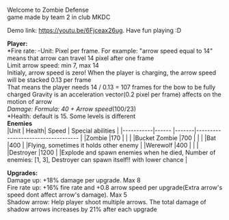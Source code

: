 
Welcome to Zombie Defense  
game made by team 2 in club MKDC  

Demo link: https://youtu.be/6Fjceax26ug. Have fun playing :D  

**Player:**  
    *Fire rate:
-Unit: Pixel per frame. For example: "arrow speed equal to 14" means that arrow can travel 14 pixel after one frame  
Limit arrow speed: min 7, max 14    
Initialy, arrow speed is zero! When the player is charging, the arrow speed will be stacked 0.13 per frame  
That means the player needs 14 / 0.13 = 107 frames for the bow to be fully charged
Gravity is an acceleration vector(0.2 pixel per frame) affects on the motion of arrow  
    *Damage:  Formula: 40 + Arrow speed*(100/23)  
    *Health:  default is 15. Some levels is different    
	**Enemies**  
|Unit      	| Health| Speed |          Special abilities	        |
|-----------|------ |-------|-----------------------------------	|
|Zombie	   	|170	|	|				        |
|Bucket Zombie	|700	|	|				        |
|Bat	   	|400	|	|Flying, sometimes it holds other enemy |
|Werewolf  	|400	|	|					|
|Destroyer   	|1200	|	|Explode and spawn enemies when he died, Number of enemies: [1, 3], Destroyer can spawn itself!! with lower chance	|

**Upgrades:**  
Damage up: +18% damage per upgrade. Max 8  
Fire rate up: +16% fire rate and +0.8 arrow speed per upgrade(Extra arrow's speed dont affect arrow's damage). Max 5  
Shadow arrow: Help player shoot multiple arrows. The total damage of shadow arrows increases by 21% after each upgrade  
